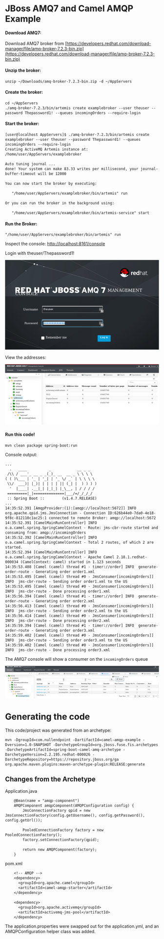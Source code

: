 # JBoss AMQ7 and Camel AMQP Example

#### Download AMQ7:

Download AMQ7 broker from [https://developers.redhat.com/download-manager/file/amq-broker-7.2.3-bin.zip](https://developers.redhat.com/download-manager/file/amq-broker-7.2.3-bin.zip)

#### Unzip the broker:

```text
unzip ~/Downloads/amq-broker-7.2.3-bin.zip -d ~/AppServers
```

#### Create the broker:

```text
cd ~/AppServers
./amq-broker-7.2.3/bin/artemis create examplebroker --user theuser --password Thepassword1! --queues incomingOrders --require-login
```

#### Start the broker:

```text
[user@localhost AppServers]$ ./amq-broker-7.2.3/bin/artemis create examplebroker --user theuser --password Thepassword1! --queues incomingOrders --require-login
Creating ActiveMQ Artemis instance at: /home/user/AppServers/examplebroker

Auto tuning journal ...
done! Your system can make 83.33 writes per millisecond, your journal-buffer-timeout will be 12000

You can now start the broker by executing:  

   "/home/user/AppServers/examplebroker/bin/artemis" run

Or you can run the broker in the background using:

   "/home/user/AppServers/examplebroker/bin/artemis-service" start

```

#### Run the Broker:

```text
"/home/user/AppServers/examplebroker/bin/artemis" run
```

Inspect the console: [http://localhost:8161/console](http://localhost:8161/console)

Login with theuser/Thepassword1!

![login console](./img/amq7-console-login.png)

View the addresses:

![view addresses](./img/amq7-view-addresses.png)

#### Run this code!

```text
mvn clean package spring-boot:run
```

Console output:

```text
...
  .   ____          _            __ _ _
 /\\ / ___'_ __ _ _(_)_ __  __ _ \ \ \ \
( ( )\___ | '_ | '_| | '_ \/ _` | \ \ \ \
 \\/  ___)| |_)| | | | | || (_| |  ) ) ) )
  '  |____| .__|_| |_|_| |_\__, | / / / /
 =========|_|==============|___/=/_/_/_/
 :: Spring Boot ::        (v1.4.7.RELEASE)
...
14:35:52.391 [AmqpProvider:(1):[amqp://localhost:5672]] INFO  org.apache.qpid.jms.JmsConnection - Connection ID:626b44e0-7da0-4e18-9f8c-812110c1ac25:1 connected to remote Broker: amqp://localhost:5672
14:35:52.391 [CamelMainRunController] INFO  o.a.camel.spring.SpringCamelContext - Route: jms-cbr-route started and consuming from: amqp://incomingOrders
14:35:52.392 [CamelMainRunController] INFO  o.a.camel.spring.SpringCamelContext - Total 2 routes, of which 2 are started.
14:35:52.394 [CamelMainRunController] INFO  o.a.camel.spring.SpringCamelContext - Apache Camel 2.18.1.redhat-000034 (CamelContext: camel) started in 1.123 seconds
14:35:53.408 [Camel (camel) thread #1 - timer://order] INFO  generate-order-route - Generating order order1.xml
14:35:53.495 [Camel (camel) thread #0 - JmsConsumer[incomingOrders]] INFO  jms-cbr-route - Sending order order1.xml to the US
14:35:53.495 [Camel (camel) thread #0 - JmsConsumer[incomingOrders]] INFO  jms-cbr-route - Done processing order1.xml
14:35:56.394 [Camel (camel) thread #1 - timer://order] INFO  generate-order-route - Generating order order2.xml
14:35:56.413 [Camel (camel) thread #0 - JmsConsumer[incomingOrders]] INFO  jms-cbr-route - Sending order order2.xml to the US
14:35:56.414 [Camel (camel) thread #0 - JmsConsumer[incomingOrders]] INFO  jms-cbr-route - Done processing order2.xml
14:35:59.394 [Camel (camel) thread #1 - timer://order] INFO  generate-order-route - Generating order order3.xml
14:35:59.402 [Camel (camel) thread #0 - JmsConsumer[incomingOrders]] INFO  jms-cbr-route - Sending order order3.xml to the US
14:35:59.402 [Camel (camel) thread #0 - JmsConsumer[incomingOrders]] INFO  jms-cbr-route - Done processing order3.xml
```

The AMQ7 console will show a consumer on the `incomingOrders` queue

![Console Showing Consumer](./img/console-showing-consumer.png)

# Generating the code

This code/project was generated from an archetype:

```text
mvn -DgroupId=com.nullendpoint -DartifactId=camel-amqp-example -Dversion=1.0-SNAPSHOT -DarchetypeGroupId=org.jboss.fuse.fis.archetypes -DarchetypeArtifactId=spring-boot-camel-amq-archetype -DarchetypeVersion=2.2.195.redhat-000026 -DarchetypeRepository=https://repository.jboss.org/ga org.apache.maven.plugins:maven-archetype-plugin:RELEASE:generate
```
## Changes from the Archetype

Application.java

```text
    @Bean(name = "amqp-component")
    AMQPComponent amqpComponent(AMQPConfiguration config) {
        JmsConnectionFactory qpid = new JmsConnectionFactory(config.getUsername(), config.getPassword(), config.getUrl());

        PooledConnectionFactory factory = new PooledConnectionFactory();
        factory.setConnectionFactory(qpid);

        return new AMQPComponent(factory);
    }
```
pom.xml

```text
    <!-- AMQP -->
    <dependency>
      <groupId>org.apache.camel</groupId>
      <artifactId>camel-amqp-starter</artifactId>
    </dependency>

    <dependency>
      <groupId>org.apache.activemq</groupId>
      <artifactId>activemq-jms-pool</artifactId>
    </dependency>
```

The application.properties were swapped out for the application.yml, and an AMQPConfiguration helper class was added.